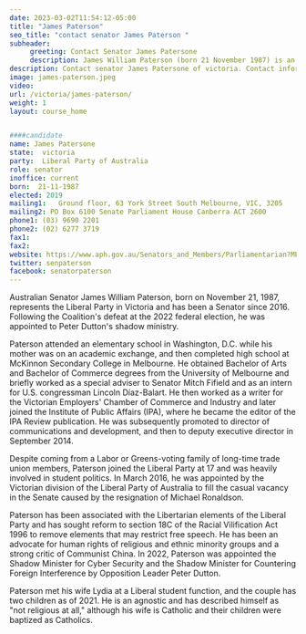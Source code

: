 ```yaml
---
date: 2023-03-02T11:54:12-05:00
title: "James Paterson"
seo_title: "contact senator James Paterson "
subheader:
     greeting: Contact Senator James Patersone
     description: James William Paterson (born 21 November 1987) is an Australian politician who has been a Senator for Victoria since 2016, representing the Liberal Party. He was appointed to Peter Dutton's shadow ministry following the Coalition's defeat at the 2022 federal election.
description: Contact senator James Patersone of victoria. Contact information for James Patersone includes email address, phone number, and mailing address.
image: james-paterson.jpeg
video:
url: /victoria/james-paterson/
weight: 1
layout: course_home


####candidate
name: James Patersone
state:	victoria
party:	Liberal Party of Australia
role: senator
inoffice: current
born:  21-11-1987
elected: 2019
mailing1:	Ground floor, 63 York Street South Melbourne, VIC, 3205
mailing2: PO Box 6100 Senate Parliament House Canberra ACT 2600
phone1:	(03) 9690 2201
phone2: (02) 6277 3719
fax1:
fax2:
website: https://www.aph.gov.au/Senators_and_Members/Parliamentarian?MPID=144138
twitter: senpaterson
facebook: senatorpaterson
---
```

Australian Senator James William Paterson, born on November 21, 1987, represents the Liberal Party in Victoria and has been a Senator since 2016. Following the Coalition's defeat at the 2022 federal election, he was appointed to Peter Dutton's shadow ministry.

Paterson attended an elementary school in Washington, D.C. while his mother was on an academic exchange, and then completed high school at McKinnon Secondary College in Melbourne. He obtained Bachelor of Arts and Bachelor of Commerce degrees from the University of Melbourne and briefly worked as a special adviser to Senator Mitch Fifield and as an intern for U.S. congressman Lincoln Díaz-Balart. He then worked as a writer for the Victorian Employers' Chamber of Commerce and Industry and later joined the Institute of Public Affairs (IPA), where he became the editor of the IPA Review publication. He was subsequently promoted to director of communications and development, and then to deputy executive director in September 2014.

Despite coming from a Labor or Greens-voting family of long-time trade union members, Paterson joined the Liberal Party at 17 and was heavily involved in student politics. In March 2016, he was appointed by the Victorian division of the Liberal Party of Australia to fill the casual vacancy in the Senate caused by the resignation of Michael Ronaldson.

Paterson has been associated with the Libertarian elements of the Liberal Party and has sought reform to section 18C of the Racial Vilification Act 1996 to remove elements that may restrict free speech. He has been an advocate for human rights of religious and ethnic minority groups and a strong critic of Communist China. In 2022, Paterson was appointed the Shadow Minister for Cyber Security and the Shadow Minister for Countering Foreign Interference by Opposition Leader Peter Dutton.

Paterson met his wife Lydia at a Liberal student function, and the couple has two children as of 2021. He is an agnostic and has described himself as "not religious at all," although his wife is Catholic and their children were baptized as Catholics.